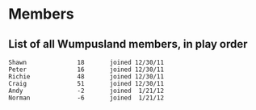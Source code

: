 Members
=======

List of all Wumpusland members, in play order
--------------------------------------------

    Shawn              18       joined 12/30/11
    Peter              16       joined 12/30/11
    Richie             48       joined 12/30/11
    Craig              51       joined 12/30/11
    Andy               -2       joined  1/21/12
    Norman             -6       joined  1/21/12
